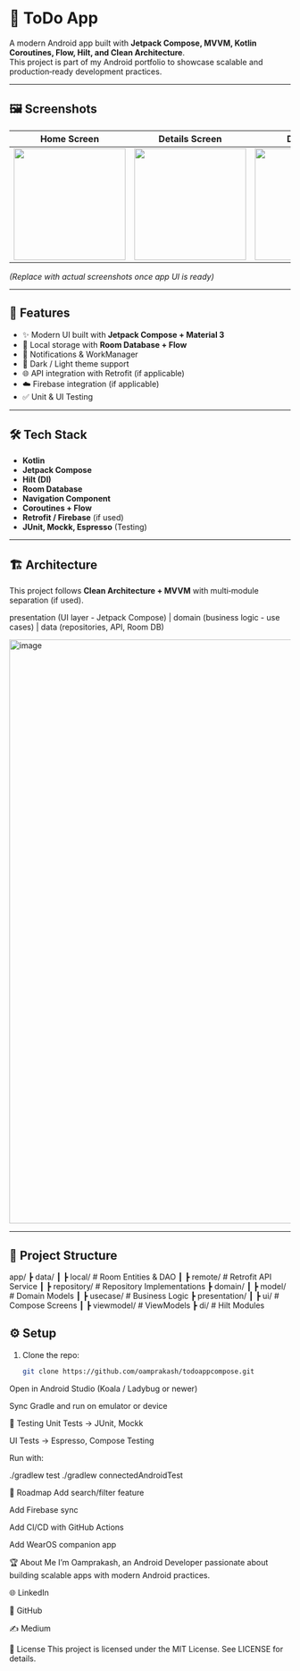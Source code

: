 # 📱 ToDo App  

A modern Android app built with **Jetpack Compose, MVVM, Kotlin Coroutines, Flow, Hilt, and Clean Architecture**.  
This project is part of my Android portfolio to showcase scalable and production‑ready development practices.  

---

## 🖼️ Screenshots  

| Home Screen | Details Screen | Dark Mode |  
|-------------|---------------|-----------|  
| <img src="screenshots/home.png" width="200"/> | <img src="screenshots/details.png" width="200"/> | <img src="screenshots/dark.png" width="200"/> |  

*(Replace with actual screenshots once app UI is ready)*  

---

## 🚀 Features  

- ✨ Modern UI built with **Jetpack Compose + Material 3**  
- 📂 Local storage with **Room Database + Flow**  
- 🔔 Notifications & WorkManager  
- 🎨 Dark / Light theme support  
- 🌐 API integration with Retrofit (if applicable)  
- ☁️ Firebase integration (if applicable)  
- ✅ Unit & UI Testing  

---

## 🛠 Tech Stack  

- **Kotlin**  
- **Jetpack Compose**  
- **Hilt (DI)**  
- **Room Database**  
- **Navigation Component**  
- **Coroutines + Flow**  
- **Retrofit / Firebase** (if used)  
- **JUnit, Mockk, Espresso** (Testing)  

---

## 🏗️ Architecture  

This project follows **Clean Architecture + MVVM** with multi‑module separation (if used).  

presentation (UI layer - Jetpack Compose)
|
domain (business logic - use cases)
|
data (repositories, API, Room DB)

<img width="1280" height="1045" alt="image" src="https://github.com/user-attachments/assets/953f8dd7-a10e-4033-a64e-1770d9aeb586" />



---

## 📂 Project Structure  

app/
┣ data/
┃ ┣ local/ # Room Entities & DAO
┃ ┣ remote/ # Retrofit API Service
┃ ┣ repository/ # Repository Implementations
┣ domain/
┃ ┣ model/ # Domain Models
┃ ┣ usecase/ # Business Logic
┣ presentation/
┃ ┣ ui/ # Compose Screens
┃ ┣ viewmodel/ # ViewModels
┣ di/ # Hilt Modules



## ⚙️ Setup  

1. Clone the repo:  
   ```bash
   git clone https://github.com/oamprakash/todoappcompose.git
Open in Android Studio (Koala / Ladybug or newer)

Sync Gradle and run on emulator or device

🧪 Testing
Unit Tests → JUnit, Mockk

UI Tests → Espresso, Compose Testing

Run with:


./gradlew test
./gradlew connectedAndroidTest


📌 Roadmap
 Add search/filter feature

 Add Firebase sync

 Add CI/CD with GitHub Actions

 Add WearOS companion app

🏆 About Me
I’m Oamprakash, an Android Developer passionate about building scalable apps with modern Android practices.

🌐 LinkedIn

🐙 GitHub

✍️ Medium

📜 License
This project is licensed under the MIT License. See LICENSE for details.






